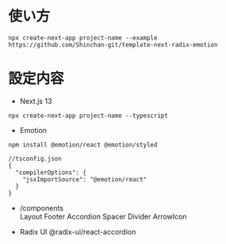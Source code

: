 # 使い方
```
npx create-next-app project-name --example https://github.com/Shinchan-git/template-next-radix-emotion
```

# 設定内容
- Next.js 13
```
npx create-next-app project-name --typescript
```

- Emotion
```
npm install @emotion/react @emotion/styled
```
```
//tsconfig.json
{
  "compilerOptions": {
    "jsxImportSource": "@emotion/react"
  }
}
```

- /components  
Layout
Footer
Accordion
Spacer
Divider
ArrowIcon

- Radix UI
@radix-ui/react-accordion